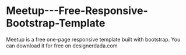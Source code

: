 # Meetup---Free-Responsive-Bootstrap-Template
Meetup is a free one-page responsive template built with bootstrap. You can download it for free on designerdada.com

